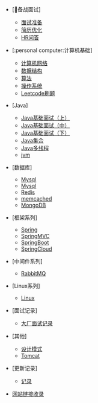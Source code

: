 * [:busts_in_silhouette:备战面试]

  * [面试准备](./docs/a-1备战面试.md)
  * [简历优化](./docs/a-2简历优化.md)
  * [HR问答](./docs/a-3HR问答.md)
  
* [:personal computer:计算机基础]

  * [计算机网络](./docs/b-1计算机网络.md)
  * [数据结构](./docs/b-2数据结构.md)
  * [算法](./docs/b-3算法.md)
  * [操作系统](./docs/b-4操作系统.md)
  * [Leetcode刷题](./docs/b-5Leetcode.md)
  
* [Java]
  * [Java基础面试（上）](./docs/c-1Java基础上.md)
  * [Java基础面试（中）](./docs/c-2Java基础中.md)
  * [Java基础面试（下）](./docs/c-3Java基础下.md)
  * [Java集合](./docs/c-2java集合.md)
  * [Java多线程](./docs/c-3Java多线程.md)
  * [jvm](./docs/c-4jvm.md)
  
  
* [数据库]

  * [Mysql](./docs/d-1mysql.md)
  * [Mysql](./docs/d-2mysql.md)
  * [Redis](./docs/d-3redis.md)
  * [memcached](./docs/d-4memcached.md)
  * [MongoDB](./docs/d-5mongodb.md)
  
  
* [框架系列]

  * [Spring](./docs/e-1spring.md)
  * [SpringMVC](./docs/e-2springmvc.md)
  * [SpringBoot](./docs/e-3springboot.md)
  * [SpringCloud](./docs/e-4springcloud.md)
  
* [中间件系列]
  
  * [RabbitMQ](./docs/f-1rabbitmq.md)
  
* [Linux系列]

  * [Linux](./docs/g-1linux.md)

* [面试记录]
  * [大厂面试记录](./docs/x-1大厂面试记录.md)  

* [其他]
  
  * [设计模式](./docs/y-1设计模式.md)
  * [Tomcat](./docs/y-2tomcat.md)
  
* [更新记录]

  * [记录](./docs/z-更新记录.md)
  
* [网站链接收录](./docs/1网站记录.md)